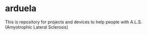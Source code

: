 # arduela
This is repository for projects and devices to help people with A.L.S. (Amyotrophic Lateral Sclerosis)
